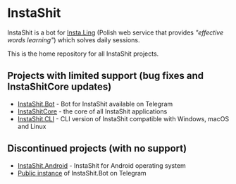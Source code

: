 # InstaShit
InstaShit is a bot for [Insta.Ling](https://instaling.pl) (Polish web service that provides _"effective words learning"_) which solves daily sessions.

This is the home repository for all InstaShit projects.

## Projects with limited support (bug fixes and InstaShitCore updates)

* [InstaShit.Bot](https://github.com/konrad11901/InstaShit.Bot) - Bot for InstaShit available on Telegram
* [InstaShitCore](https://github.com/konrad11901/InstaShitCore) - the core of all InstaShit applications
* [InstaShit.CLI](https://github.com/konrad11901/InstaShit.CLI) - CLI version of InstaShit compatible with Windows, macOS and Linux

## Discontinued projects (with no support)

* [InstaShit.Android](https://github.com/konrad11901/InstaShit.Android) - InstaShit for Android operating system
* [Public instance](https://t.me/InstaShitBot) of InstaShit.Bot on Telegram
